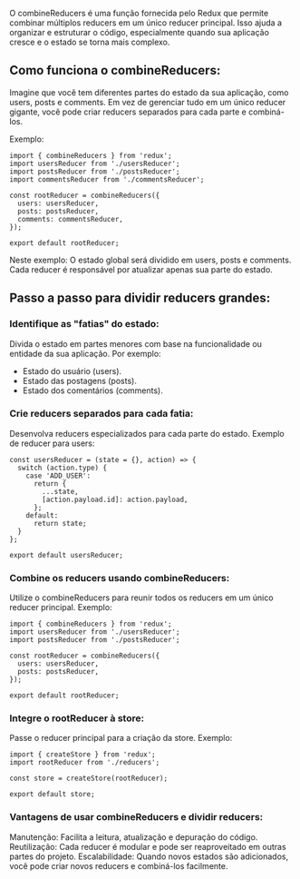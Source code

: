 
O combineReducers é uma função fornecida pelo Redux que permite combinar múltiplos reducers em um único reducer principal. Isso ajuda a organizar e estruturar o código, especialmente quando sua aplicação cresce e o estado se torna mais complexo.

## Como funciona o combineReducers:
Imagine que você tem diferentes partes do estado da sua aplicação, como users, posts e comments. Em vez de gerenciar tudo em um único reducer gigante, você pode criar reducers separados para cada parte e combiná-los.

Exemplo:
```
import { combineReducers } from 'redux';
import usersReducer from './usersReducer';
import postsReducer from './postsReducer';
import commentsReducer from './commentsReducer';

const rootReducer = combineReducers({
  users: usersReducer,
  posts: postsReducer,
  comments: commentsReducer,
});

export default rootReducer;
```
Neste exemplo:
O estado global será dividido em users, posts e comments.
Cada reducer é responsável por atualizar apenas sua parte do estado.

## Passo a passo para dividir reducers grandes:

### Identifique as "fatias" do estado:
Divida o estado em partes menores com base na funcionalidade ou entidade da sua aplicação. Por exemplo:
- Estado do usuário (users).
- Estado das postagens (posts).
- Estado dos comentários (comments).
### Crie reducers separados para cada fatia:
Desenvolva reducers especializados para cada parte do estado.
Exemplo de reducer para users:
```
const usersReducer = (state = {}, action) => {
  switch (action.type) {
    case 'ADD_USER':
      return {
        ...state,
        [action.payload.id]: action.payload,
      };
    default:
      return state;
  }
};

export default usersReducer;
```

### Combine os reducers usando combineReducers:
Utilize o combineReducers para reunir todos os reducers em um único reducer principal.
Exemplo:
```
import { combineReducers } from 'redux';
import usersReducer from './usersReducer';
import postsReducer from './postsReducer';

const rootReducer = combineReducers({
  users: usersReducer,
  posts: postsReducer,
});

export default rootReducer;
```

### Integre o rootReducer à store:
Passe o reducer principal para a criação da store.
Exemplo:
```
import { createStore } from 'redux';
import rootReducer from './reducers';

const store = createStore(rootReducer);

export default store;
```

### Vantagens de usar combineReducers e dividir reducers:
Manutenção: Facilita a leitura, atualização e depuração do código.
Reutilização: Cada reducer é modular e pode ser reaproveitado em outras partes do projeto.
Escalabilidade: Quando novos estados são adicionados, você pode criar novos reducers e combiná-los facilmente.
